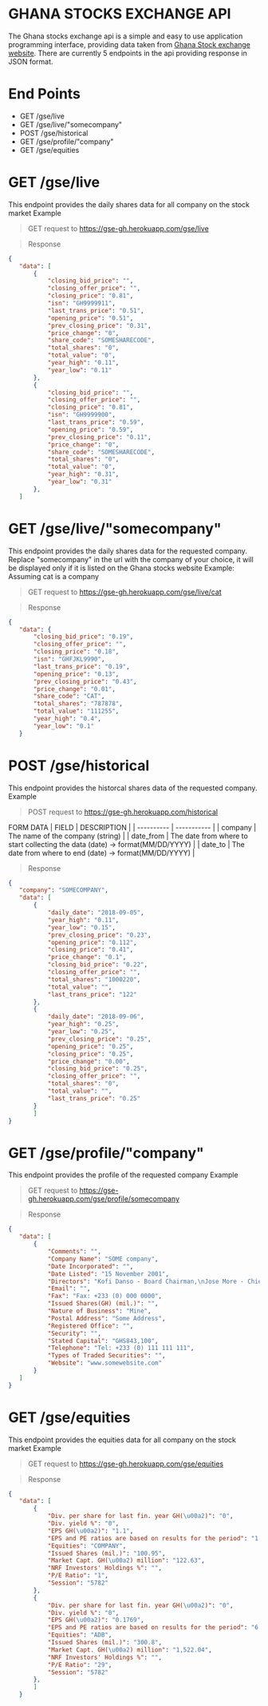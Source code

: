 # GHANA STOCKS EXCHANGE API

The Ghana stocks exchange api is a simple and easy to use application programming interface, providing data taken from [Ghana Stock exchange website](http://gse.com.gh). There are currently 5 endpoints in the api providing response in JSON format.


# End Points

  - GET /gse/live
  - GET /gse/live/"somecompany"
  - POST /gse/historical
  - GET /gse/profile/"company"
  - GET /gse/equities

# GET /gse/live
This endpoint provides the daily shares data for all company on the stock market
Example
>GET request to https://gse-gh.herokuapp.com/gse/live

>Response
 ```json
{
    "data": [
        {
            "closing_bid_price": "",
            "closing_offer_price": "",
            "closing_price": "0.81",
            "isn": "GH9999911",
            "last_trans_price": "0.51",
            "opening_price": "0.51",
            "prev_closing_price": "0.31",
            "price_change": "0",
            "share_code": "SOMESHARECODE",
            "total_shares": "0",
            "total_value": "0",
            "year_high": "0.11",
            "year_low": "0.11"
        },
        {
            "closing_bid_price": "",
            "closing_offer_price": "",
            "closing_price": "0.81",
            "isn": "GH9999900",
            "last_trans_price": "0.59",
            "opening_price": "0.59",
            "prev_closing_price": "0.11",
            "price_change": "0",
            "share_code": "SOMESHARECODE",
            "total_shares": "0",
            "total_value": "0",
            "year_high": "0.31",
            "year_low": "0.31"
        },
    ]
```
# GET /gse/live/"somecompany"
This endpoint provides the daily shares data for the requested company. Replace "somecompany" in the url with the company of your choice, it will be displayed only if it is listed on the Ghana stocks website
Example: Assuming cat is a company
>GET request to https://gse-gh.herokuapp.com/gse/live/cat

>Response
 ```json
{
    "data": {
        "closing_bid_price": "0.19",
        "closing_offer_price": "",
        "closing_price": "0.18",
        "isn": "GHFJKL9990",
        "last_trans_price": "0.19",
        "opening_price": "0.13",
        "prev_closing_price": "0.43",
        "price_change": "0.01",
        "share_code": "CAT",
        "total_shares": "787878",
        "total_value": "111255",
        "year_high": "0.4",
        "year_low": "0.1"
    }
```


# POST /gse/historical
This endpoint provides the historcal shares data of the requested company.
Example
>POST request to https://gse-gh.herokuapp.com/historical

FORM DATA
| FIELD      | DESCRIPTION |
| ---------- | ----------- |
| company    | The name of the company (string)                          |
| date_from  | The date from where to start collecting the data (date) -> format(MM/DD/YYYY) |
| date_to    | The date from where to end  (date) -> format(MM/DD/YYYY)                      |

>Response
 ```json
{
    "company": "SOMECOMPANY",
    "data": [
        {
            "daily_date": "2018-09-05",
            "year_high": "0.11",
            "year_low": "0.15",
            "prev_closing_price": "0.23",
            "opening_price": "0.112",
            "closing_price": "0.41",
            "price_change": "0.1",
            "closing_bid_price": "0.22",
            "closing_offer_price": "",
            "total_shares": "1000220",
            "total_value": "",
            "last_trans_price": "122"
        },
        {
            "daily_date": "2018-09-06",
            "year_high": "0.25",
            "year_low": "0.25",
            "prev_closing_price": "0.25",
            "opening_price": "0.25",
            "closing_price": "0.25",
            "price_change": "0.00",
            "closing_bid_price": "0.25",
            "closing_offer_price": "",
            "total_shares": "0",
            "total_value": "",
            "last_trans_price": "0.25"
        }
        ]
}
```
# GET /gse/profile/"company"
This endpoint provides the profile of the requested company
Example
>GET request to https://gse-gh.herokuapp.com/gse/profile/somecompany

>Response
 ```json
{
    "data": [
        {
            "Comments": "",
            "Company Name": "SOME company",
            "Date Incorporated": "",
            "Date Listed": "15 November 2001",
            "Directors": "Kofi Danso - Board Chairman,\nJose More - Chief Marketing Officer",
            "Email": "",
            "Fax": "Fax: +233 (0) 000 0000",
            "Issued Shares(GH) (mil.)": "",
            "Nature of Business": "Mine",
            "Postal Address": "Some Address",
            "Registered Office": "",
            "Security": "",
            "Stated Capital": "GHS843,100",
            "Telephone": "Tel: +233 (0) 111 111 111",
            "Types of Traded Securities": "",
            "Website": "www.somewebsite.com"
        }
    ]
}
```

# GET /gse/equities
This endpoint provides the equities data for all company on the stock market
Example
>GET request to https://gse-gh.herokuapp.com/gse/equities

>Response
 ```json
{
    "data": [
        {
            "Div. per share for last fin. year GH(\u00a2)": "0",
            "Div. yield %": "0",
            "EPS GH(\u00a2)": "1.1",
            "EPS and PE ratios are based on results for the period": "1 MTHS- 1/03/2007p",
            "Equities": "COMPANY",
            "Issued Shares (mil.)": "100.95",
            "Market Capt. GH(\u00a2) million": "122.63",
            "NRF Investors' Holdings %": "",
            "P/E Ratio": "1",
            "Session": "5782"
        },
        {
            "Div. per share for last fin. year GH(\u00a2)": "0",
            "Div. yield %": "0",
            "EPS GH(\u00a2)": "0.1769",
            "EPS and PE ratios are based on results for the period": "6 MTHS- 30/06/2020p",
            "Equities": "ADB",
            "Issued Shares (mil.)": "300.8",
            "Market Capt. GH(\u00a2) million": "1,522.04",
            "NRF Investors' Holdings %": "",
            "P/E Ratio": "29",
            "Session": "5782"
        },
        ]
    }
```

